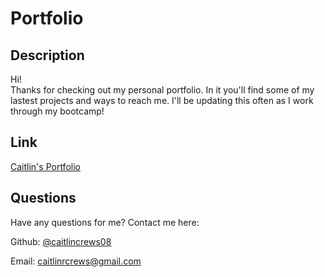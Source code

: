 
# Portfolio

## Description
Hi! 
<br>
Thanks for checking out my personal portfolio. In it you'll find some of my lastest projects and ways to reach me. I'll be updating this often as I work through my bootcamp!


## Link
[Caitlin's Portfolio](https://caitlincrews08.github.io/Portfolio/)


## Questions
Have any questions for me? Contact me here:

Github: [@caitlincrews08](https://github.com/caitlincrews08)

Email: caitlinrcrews@gmail.com

